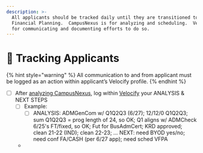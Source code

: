 ```yaml
---
description: >-
  All applicants should be tracked daily until they are transitioned to
  Financial Planning.  CampusNexus is for analyzing and scheduling.  Velocify is
  for communicating and documenting efforts to do so.
---
```


# 👣 Tracking Applicants

{% hint style="warning" %}
All communication to and from applicant must be logged as an action within applicant’s Velocify profile.
{% endhint %}

* [ ] After [analyzing CampusNexus](analyzing-campusnexus.md), log within [Velocify](https://lm.velocify.com/Web/Login.aspx) your ANALYSIS & NEXT STEPS
  * [ ] Example:
    * [ ] ANALYSIS: ADMGenCom w/ Q1Q2Q3 (6/27); 12/12/0 Q1Q2Q3; sum Q1Q2Q3 = prog length of 24, so OK; Q1 aligns w/ ADMCheck 6/25's FT/fixed, so OK; Fut for BusAdmCert; KRD approved; clean 21-22 (IND); clean 22-23; ... NEXT: need BYOD yes/no; need conf FA/CASH (per 6/27 app); need sched VFPA
  *
